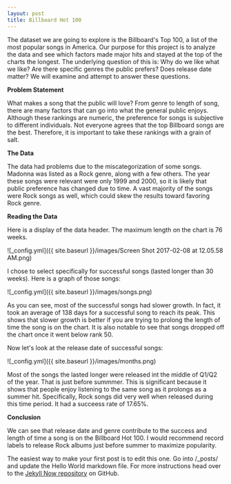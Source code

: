 ```yaml
---
layout: post
title: Billboard Hot 100
--- 
```


The dataset we are going to explore is the Billboard's Top 100, a list of the most popular songs in America. Our purpose for this project is to analyze the data and see which factors made major hits and stayed at the top of the charts the longest. The underlying question of this is: Why do we like what we like? Are there specific genres the public prefers? Does release date matter? We will examine and attempt to answer these questions.

**Problem Statement**

What makes a song that the public will love? From genre to length of song, there are many factors that can go into what the general public enjoys. Although these rankings are numeric, the preference for songs is subjective to different individuals. Not everyone agrees that the top Billboard songs are the best. Therefore, it is important to take these rankings with a grain of salt. 

**The Data**

The data had problems due to the miscategorization of some songs. Madonna was listed as a Rock genre, along with a few others. The year these songs were relevant were only 1999 and 2000, so it is likely that public preference has changed due to time. A vast majority of the songs were Rock songs as well, which could skew the results toward favoring Rock genre.

**Reading the Data**

Here is a display of the data header. The maximum length on the chart is 76 weeks.

![_config.yml]({{ site.baseurl }}/images/Screen Shot 2017-02-08 at 12.05.58 AM.png)

I chose to select specifically for successful songs (lasted longer than 30 weeks). Here is a graph of those songs:

![_config.yml]({{ site.baseurl }}/images/songs.png)

As you can see, most of the successful songs had slower growth. In fact, it took an average of 138 days for a successful song to reach its peak. This shows that slower growth is better if you are trying to prolong the length of time the song is on the chart. It is also notable to see that songs dropped off the chart once it went below rank 50.

Now let's look at the release date of successful songs:

![_config.yml]({{ site.baseurl }}/images/months.png)

Most of the songs the lasted longer were released int the middle of Q1/Q2 of the year. That is just before summmer. This is significant because it shows that people enjoy listening to the same song as it prolongs as a summer hit. Specifically, Rock songs did very well when released during this time period. It had a succeess rate of 17.65%.

**Conclusion**

We can see that release date and genre contribute to the success and length of time a song is on the Billboard Hot 100. I would recommend record labels to release Rock albums just before summer to maximize popularity.


The easiest way to make your first post is to edit this one. Go into /_posts/ and update the Hello World markdown file. For more instructions head over to the [Jekyll Now repository](https://github.com/barryclark/jekyll-now) on GitHub.
